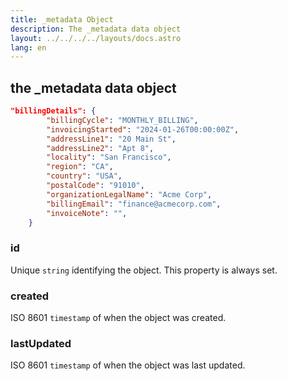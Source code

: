 ```yaml
---
title: _metadata Object
description: The _metadata data object
layout: ../../../../layouts/docs.astro
lang: en
---
```


## the _metadata data object

```json
"billingDetails": {
        "billingCycle": "MONTHLY_BILLING",
        "invoicingStarted": "2024-01-26T00:00:00Z",
        "addressLine1": "20 Main St",
        "addressLine2": "Apt 8",
        "locality": "San Francisco",
        "region": "CA",
        "country": "USA",
        "postalCode": "91010",
        "organizationLegalName": "Acme Corp",
        "billingEmail": "finance@acmecorp.com",
        "invoiceNote": "",
    }
```

### id
Unique `string` identifying the object.  This property is always set.

### created
ISO 8601 `timestamp` of when the object was created.

### lastUpdated
ISO 8601 `timestamp` of when the object was last updated.